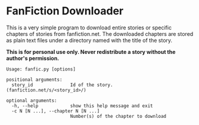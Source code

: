 # FanFiction Downloader

This is a very simple program to download entire stories or specific chapters of
stories from fanfiction.net. The downloaded chapters are stored as plain text
files under a directory named with the title of the story.

<b>This is for personal use only. Never redistribute a story without the author's
permission.</b>
```
Usage: fanfic.py [options]

positional arguments:  
  story_id              Id of the story. (fanfiction.net/s/<story_id>/)

optional arguments:  
  -h, --help            show this help message and exit  
  -c N [N ...], --chapter N [N ...]  
                        Number(s) of the chapter to download
```
